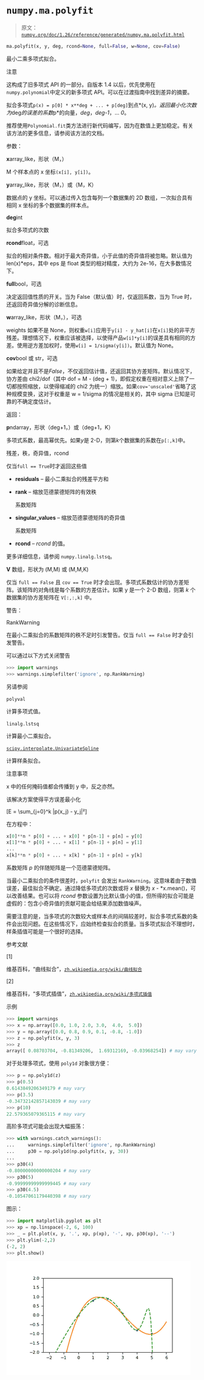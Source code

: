 # `numpy.ma.polyfit`

> 原文：[`numpy.org/doc/1.26/reference/generated/numpy.ma.polyfit.html`](https://numpy.org/doc/1.26/reference/generated/numpy.ma.polyfit.html)

```py
ma.polyfit(x, y, deg, rcond=None, full=False, w=None, cov=False)
```

最小二乘多项式拟合。

注意

这构成了旧多项式 API 的一部分。自版本 1.4 以后，优先使用在`numpy.polynomial`中定义的新多项式 API。可以在过渡指南中找到差异的摘要。

拟合多项式`p(x) = p[0] * x**deg + ... + p[deg]`到点*(x, y)*。返回最小化次数为*deg*的误差的系数*p*的向量，*deg*，*deg-1*，... *0*。

推荐使用`Polynomial.fit`类方法进行新代码编写，因为在数值上更加稳定。有关该方法的更多信息，请参阅该方法的文档。

参数：

**x**array_like，形状（M，）

M 个样本点的 x 坐标`(x[i], y[i])`。

**y**array_like，形状（M，）或（M，K）

数据点的 y 坐标。可以通过传入包含每列一个数据集的 2D 数组，一次拟合具有相同 x 坐标的多个数据集的样本点。

**deg**int

拟合多项式的次数

**rcond**float，可选

拟合的相对条件数。相对于最大奇异值，小于此值的奇异值将被忽略。默认值为 len(x)*eps，其中 eps 是 float 类型的相对精度，大约为 2e-16，在大多数情况下。

**full**bool，可选

决定返回值性质的开关。当为 False（默认值）时，仅返回系数，当为 True 时，还返回奇异值分解的诊断信息。

**w**array_like，形状（M，），可选

weights 如果不是 None，则权重`w[i]`应用于`y[i] - y_hat[i]`在`x[i]`处的非平方残差。理想情况下，权重应该被选择，以使得产品`w[i]*y[i]`的误差具有相同的方差。使用逆方差加权时，使用`w[i] = 1/sigma(y[i])`。默认值为 None。

**cov**bool 或 str，可选

如果给定并且不是*False*，不仅返回估计值，还返回其协方差矩阵。默认情况下，协方差由 chi2/dof（其中 dof = M - (deg + 1)，即假定权重在相对意义上除了一切都按照缩放，以使得缩减的 chi2 为统一）缩放。如果`cov='unscaled'`省略了这种规模变换，这对于权重是 w = 1/sigma 的情况是相关的，其中 sigma 已知是可靠的不确定度估计。

返回：

**p**ndarray，形状（deg+1，）或（deg+1，K）

多项式系数，最高幂优先。如果*y*是 2-D，则第*k*个数据集的系数在`p[:,k]`中。

残差，秩，奇异值，rcond

仅当`full == True`时才返回这些值

+   **residuals** – 最小二乘拟合的残差平方和

+   **rank** – 缩放范德蒙德矩阵的有效秩

    系数矩阵

+   **singular_values** – 缩放范德蒙德矩阵的奇异值

    系数矩阵

+   **rcond** – *rcond* 的值。

更多详细信息，请参阅 `numpy.linalg.lstsq`。

**V** 数组，形状为 (M,M) 或 (M,M,K)

仅当 `full == False` 且 `cov == True` 时才会出现。多项式系数估计的协方差矩阵。该矩阵的对角线是每个系数的方差估计。如果 y 是一个 2-D 数组，则第 *k* 个数据集的协方差矩阵在 `V[:,:,k]` 中。

警告：

RankWarning

在最小二乘拟合的系数矩阵的秩不足时引发警告。仅当 `full == False` 时才会引发警告。

可以通过以下方式关闭警告

```py
>>> import warnings
>>> warnings.simplefilter('ignore', np.RankWarning) 
```

另请参阅

`polyval`

计算多项式值。

`linalg.lstsq`

计算最小二乘拟合。

[`scipy.interpolate.UnivariateSpline`](https://docs.scipy.org/doc/scipy/reference/generated/scipy.interpolate.UnivariateSpline.html#scipy.interpolate.UnivariateSpline "(in SciPy v1.11.2)")

计算样条拟合。

注意事项

x 中的任何掩码值都会传播到 y 中，反之亦然。

该解决方案使得平方误差最小化

\[E = \sum_{j=0}^k |p(x_j) - y_j|²\]

在方程中：

```py
x[0]**n * p[0] + ... + x[0] * p[n-1] + p[n] = y[0]
x[1]**n * p[0] + ... + x[1] * p[n-1] + p[n] = y[1]
...
x[k]**n * p[0] + ... + x[k] * p[n-1] + p[n] = y[k] 
```

系数矩阵 *p* 的伴随矩阵是一个范德蒙德矩阵。

当最小二乘拟合的条件很差时，`polyfit` 会发出 `RankWarning`。这意味着由于数值误差，最佳拟合不确定。通过降低多项式的次数或将 *x* 替换为 *x* - *x.mean()，可以改善结果。也可以将 *rcond* 参数设置为比默认值小的值，但所得的拟合可能是虚假的：包含小奇异值的贡献可能会给结果添加数值噪声。

需要注意的是，当多项式的次数较大或样本点的间隔较差时，拟合多项式系数的条件会出现问题。在这些情况下，应始终检查拟合的质量。当多项式拟合不理想时，样条插值可能是一个很好的选择。

参考文献

[1]

维基百科，“曲线拟合”，[`zh.wikipedia.org/wiki/曲线拟合`](https://zh.wikipedia.org/wiki/曲线拟合)

[2]

维基百科，“多项式插值”，[`zh.wikipedia.org/wiki/多项式插值`](https://zh.wikipedia.org/wiki/多项式插值)

示例

```py
>>> import warnings
>>> x = np.array([0.0, 1.0, 2.0, 3.0,  4.0,  5.0])
>>> y = np.array([0.0, 0.8, 0.9, 0.1, -0.8, -1.0])
>>> z = np.polyfit(x, y, 3)
>>> z
array([ 0.08703704, -0.81349206,  1.69312169, -0.03968254]) # may vary 
```

对于处理多项式，使用 `poly1d` 对象很方便：

```py
>>> p = np.poly1d(z)
>>> p(0.5)
0.6143849206349179 # may vary
>>> p(3.5)
-0.34732142857143039 # may vary
>>> p(10)
22.579365079365115 # may vary 
```

高阶多项式可能会出现大幅振荡：

```py
>>> with warnings.catch_warnings():
...     warnings.simplefilter('ignore', np.RankWarning)
...     p30 = np.poly1d(np.polyfit(x, y, 30))
...
>>> p30(4)
-0.80000000000000204 # may vary
>>> p30(5)
-0.99999999999999445 # may vary
>>> p30(4.5)
-0.10547061179440398 # may vary 
```

图示：

```py
>>> import matplotlib.pyplot as plt
>>> xp = np.linspace(-2, 6, 100)
>>> _ = plt.plot(x, y, '.', xp, p(xp), '-', xp, p30(xp), '--')
>>> plt.ylim(-2,2)
(-2, 2)
>>> plt.show() 
```

![../../_images/numpy-ma-polyfit-1.png](img/484d2a0375b105e2080f4887db2b4503.png)
